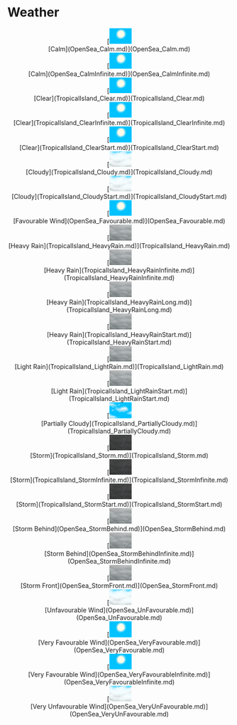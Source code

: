 # Weather  
<div style="display:inline-block"><div class="gamedatalist" style="text-align:center;min-width:150px;min-height:0px;"><div style="text-align:center;">[<div style="width:50px;display:inline-block;text-align:center"><img decoding="async" src="../wiki/Sprite/WeatherClear_0.png" href="a.md" style="max-width:50px;max-height:50px;"></div><br>[Calm](OpenSea_Calm.md)](OpenSea_Calm.md)</div></div><div class="gamedatalist" style="text-align:center;min-width:150px;min-height:0px;"><div style="text-align:center;">[<div style="width:50px;display:inline-block;text-align:center"><img decoding="async" src="../wiki/Sprite/WeatherClear_0.png" href="a.md" style="max-width:50px;max-height:50px;"></div><br>[Calm](OpenSea_CalmInfinite.md)](OpenSea_CalmInfinite.md)</div></div><div class="gamedatalist" style="text-align:center;min-width:150px;min-height:0px;"><div style="text-align:center;">[<div style="width:50px;display:inline-block;text-align:center"><img decoding="async" src="../wiki/Sprite/WeatherClear_0.png" href="a.md" style="max-width:50px;max-height:50px;"></div><br>[Clear](TropicalIsland_Clear.md)](TropicalIsland_Clear.md)</div></div><div class="gamedatalist" style="text-align:center;min-width:150px;min-height:0px;"><div style="text-align:center;">[<div style="width:50px;display:inline-block;text-align:center"><img decoding="async" src="../wiki/Sprite/WeatherClear_0.png" href="a.md" style="max-width:50px;max-height:50px;"></div><br>[Clear](TropicalIsland_ClearInfinite.md)](TropicalIsland_ClearInfinite.md)</div></div><div class="gamedatalist" style="text-align:center;min-width:150px;min-height:0px;"><div style="text-align:center;">[<div style="width:50px;display:inline-block;text-align:center"><img decoding="async" src="../wiki/Sprite/WeatherClear_0.png" href="a.md" style="max-width:50px;max-height:50px;"></div><br>[Clear](TropicalIsland_ClearStart.md)](TropicalIsland_ClearStart.md)</div></div><div class="gamedatalist" style="text-align:center;min-width:150px;min-height:0px;"><div style="text-align:center;">[<div style="width:50px;display:inline-block;text-align:center"><img decoding="async" src="../wiki/Sprite/WeatherCloudy_0.png" href="a.md" style="max-width:50px;max-height:50px;"></div><br>[Cloudy](TropicalIsland_Cloudy.md)](TropicalIsland_Cloudy.md)</div></div><div class="gamedatalist" style="text-align:center;min-width:150px;min-height:0px;"><div style="text-align:center;">[<div style="width:50px;display:inline-block;text-align:center"><img decoding="async" src="../wiki/Sprite/WeatherCloudy_0.png" href="a.md" style="max-width:50px;max-height:50px;"></div><br>[Cloudy](TropicalIsland_CloudyStart.md)](TropicalIsland_CloudyStart.md)</div></div><div class="gamedatalist" style="text-align:center;min-width:150px;min-height:0px;"><div style="text-align:center;">[<div style="width:50px;display:inline-block;text-align:center"><img decoding="async" src="../wiki/Sprite/WeatherClear_0.png" href="a.md" style="max-width:50px;max-height:50px;"></div><br>[Favourable Wind](OpenSea_Favourable.md)](OpenSea_Favourable.md)</div></div><div class="gamedatalist" style="text-align:center;min-width:150px;min-height:0px;"><div style="text-align:center;">[<div style="width:50px;display:inline-block;text-align:center"><img decoding="async" src="../wiki/Sprite/WeatherHeavyRain_0.png" href="a.md" style="max-width:50px;max-height:50px;"></div><br>[Heavy Rain](TropicalIsland_HeavyRain.md)](TropicalIsland_HeavyRain.md)</div></div><div class="gamedatalist" style="text-align:center;min-width:150px;min-height:0px;"><div style="text-align:center;">[<div style="width:50px;display:inline-block;text-align:center"><img decoding="async" src="../wiki/Sprite/WeatherHeavyRain_0.png" href="a.md" style="max-width:50px;max-height:50px;"></div><br>[Heavy Rain](TropicalIsland_HeavyRainInfinite.md)](TropicalIsland_HeavyRainInfinite.md)</div></div><div class="gamedatalist" style="text-align:center;min-width:150px;min-height:0px;"><div style="text-align:center;">[<div style="width:50px;display:inline-block;text-align:center"><img decoding="async" src="../wiki/Sprite/WeatherHeavyRain_0.png" href="a.md" style="max-width:50px;max-height:50px;"></div><br>[Heavy Rain](TropicalIsland_HeavyRainLong.md)](TropicalIsland_HeavyRainLong.md)</div></div><div class="gamedatalist" style="text-align:center;min-width:150px;min-height:0px;"><div style="text-align:center;">[<div style="width:50px;display:inline-block;text-align:center"><img decoding="async" src="../wiki/Sprite/WeatherHeavyRain_0.png" href="a.md" style="max-width:50px;max-height:50px;"></div><br>[Heavy Rain](TropicalIsland_HeavyRainStart.md)](TropicalIsland_HeavyRainStart.md)</div></div><div class="gamedatalist" style="text-align:center;min-width:150px;min-height:0px;"><div style="text-align:center;">[<div style="width:50px;display:inline-block;text-align:center"><img decoding="async" src="../wiki/Sprite/WeatherHeavyRain_0.png" href="a.md" style="max-width:50px;max-height:50px;"></div><br>[Light Rain](TropicalIsland_LightRain.md)](TropicalIsland_LightRain.md)</div></div><div class="gamedatalist" style="text-align:center;min-width:150px;min-height:0px;"><div style="text-align:center;">[<div style="width:50px;display:inline-block;text-align:center"><img decoding="async" src="../wiki/Sprite/WeatherHeavyRain_0.png" href="a.md" style="max-width:50px;max-height:50px;"></div><br>[Light Rain](TropicalIsland_LightRainStart.md)](TropicalIsland_LightRainStart.md)</div></div><div class="gamedatalist" style="text-align:center;min-width:150px;min-height:0px;"><div style="text-align:center;">[<div style="width:50px;display:inline-block;text-align:center"><img decoding="async" src="../wiki/Sprite/WeatherPartiallyCloudy_0.png" href="a.md" style="max-width:50px;max-height:50px;"></div><br>[Partially Cloudy](TropicalIsland_PartiallyCloudy.md)](TropicalIsland_PartiallyCloudy.md)</div></div><div class="gamedatalist" style="text-align:center;min-width:150px;min-height:0px;"><div style="text-align:center;">[<div style="width:50px;display:inline-block;text-align:center"><img decoding="async" src="../wiki/Sprite/WeatherStorm_0.png" href="a.md" style="max-width:50px;max-height:50px;"></div><br>[Storm](TropicalIsland_Storm.md)](TropicalIsland_Storm.md)</div></div><div class="gamedatalist" style="text-align:center;min-width:150px;min-height:0px;"><div style="text-align:center;">[<div style="width:50px;display:inline-block;text-align:center"><img decoding="async" src="../wiki/Sprite/WeatherStorm_0.png" href="a.md" style="max-width:50px;max-height:50px;"></div><br>[Storm](TropicalIsland_StormInfinite.md)](TropicalIsland_StormInfinite.md)</div></div><div class="gamedatalist" style="text-align:center;min-width:150px;min-height:0px;"><div style="text-align:center;">[<div style="width:50px;display:inline-block;text-align:center"><img decoding="async" src="../wiki/Sprite/WeatherStorm_0.png" href="a.md" style="max-width:50px;max-height:50px;"></div><br>[Storm](TropicalIsland_StormStart.md)](TropicalIsland_StormStart.md)</div></div><div class="gamedatalist" style="text-align:center;min-width:150px;min-height:0px;"><div style="text-align:center;">[<div style="width:50px;display:inline-block;text-align:center"><img decoding="async" src="../wiki/Sprite/WeatherHeavyRain_0.png" href="a.md" style="max-width:50px;max-height:50px;"></div><br>[Storm Behind](OpenSea_StormBehind.md)](OpenSea_StormBehind.md)</div></div><div class="gamedatalist" style="text-align:center;min-width:150px;min-height:0px;"><div style="text-align:center;">[<div style="width:50px;display:inline-block;text-align:center"><img decoding="async" src="../wiki/Sprite/WeatherHeavyRain_0.png" href="a.md" style="max-width:50px;max-height:50px;"></div><br>[Storm Behind](OpenSea_StormBehindInfinite.md)](OpenSea_StormBehindInfinite.md)</div></div><div class="gamedatalist" style="text-align:center;min-width:150px;min-height:0px;"><div style="text-align:center;">[<div style="width:50px;display:inline-block;text-align:center"><img decoding="async" src="../wiki/Sprite/WeatherHeavyRain_0.png" href="a.md" style="max-width:50px;max-height:50px;"></div><br>[Storm Front](OpenSea_StormFront.md)](OpenSea_StormFront.md)</div></div><div class="gamedatalist" style="text-align:center;min-width:150px;min-height:0px;"><div style="text-align:center;">[<div style="width:50px;display:inline-block;text-align:center"><img decoding="async" src="../wiki/Sprite/WeatherCloudy_0.png" href="a.md" style="max-width:50px;max-height:50px;"></div><br>[Unfavourable Wind](OpenSea_UnFavourable.md)](OpenSea_UnFavourable.md)</div></div><div class="gamedatalist" style="text-align:center;min-width:150px;min-height:0px;"><div style="text-align:center;">[<div style="width:50px;display:inline-block;text-align:center"><img decoding="async" src="../wiki/Sprite/WeatherClear_0.png" href="a.md" style="max-width:50px;max-height:50px;"></div><br>[Very Favourable Wind](OpenSea_VeryFavourable.md)](OpenSea_VeryFavourable.md)</div></div><div class="gamedatalist" style="text-align:center;min-width:150px;min-height:0px;"><div style="text-align:center;">[<div style="width:50px;display:inline-block;text-align:center"><img decoding="async" src="../wiki/Sprite/WeatherClear_0.png" href="a.md" style="max-width:50px;max-height:50px;"></div><br>[Very Favourable Wind](OpenSea_VeryFavourableInfinite.md)](OpenSea_VeryFavourableInfinite.md)</div></div><div class="gamedatalist" style="text-align:center;min-width:150px;min-height:0px;"><div style="text-align:center;">[<div style="width:50px;display:inline-block;text-align:center"><img decoding="async" src="../wiki/Sprite/WeatherCloudy_0.png" href="a.md" style="max-width:50px;max-height:50px;"></div><br>[Very Unfavourable Wind](OpenSea_VeryUnFavourable.md)](OpenSea_VeryUnFavourable.md)</div></div></div>  
  


<script>document.title="Weather - Card Survival Wiki";</script>